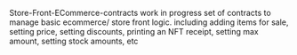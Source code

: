 Store-Front-ECommerce-contracts
work in progress set of contracts to manage basic ecommerce/ store front logic. including adding items for sale, setting price, setting discounts, printing an NFT receipt, setting max amount, setting stock amounts, etc
